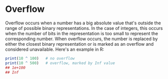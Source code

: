 # Overflow

Overflow occurs when a number has a big absolute value that's outside
the range of possible binary representations. In the case of integers, this
occurs when the number of bits in the representation is too small to represent
the corresponding number. When overflow occurs, the number is replaced by either
the closest binary representation or is marked as an overflow and considered
unavailable. Here's an example in R:

```R runnable
print(10 ^ 100)   # no overflow
print(10 ^ 500)   # overflow, marked by Inf value 
## 1e+100
## Inf
```
